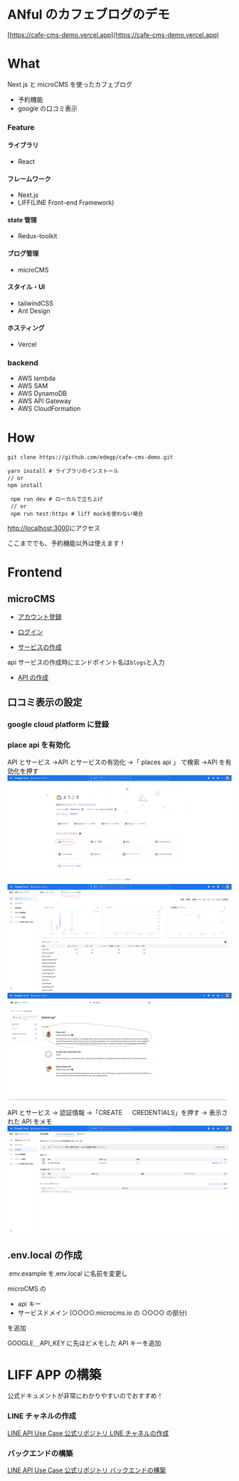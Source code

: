 # ANful のカフェブログのデモ

[https://cafe-cms-demo.vercel.app](https://cafe-cms-demo.vercel.app)

# What

Next.js と microCMS を使ったカフェブログ

- 予約機能
- google の口コミ表示

### Feature

#### ライブラリ

- React

#### フレームワーク

- Next.js
- LIFF(LINE Front-end Framework)

#### state 管理

- Redux-toolkit

#### ブログ管理

- microCMS

#### スタイル・UI

- tailwindCSS
- Ant Design

#### ホスティング

- Vercel

### backend

- AWS lambda
- AWS SAM
- AWS DynamoDB
- AWS API Gateway
- AWS CloudFormation

# How

```
git clone https://github.com/edegp/cafe-cms-demo.git
```

```
yarn install # ライブラリのインストール
// or
npm install
```

```
 npm run dev # ローカルで立ち上げ
 // or
 npm run test:https # liff mockを使わない場合
```

[http://localhost:3000](http://localhost:3000)にアクセス

ここまででも、予約機能以外は使えます！

# Frontend

## microCMS

- [アカウント登録](https://microcms.io/docs/manual/signup)

- [ログイン](https://microcms.io/docs/manual/signin)

- [サービスの作成](https://microcms.io/docs/manual/create-service)

api サービスの作成時にエンドポイント名は`blogs`と入力

- [API の作成](https://microcms.io/docs/manual/create-service)

## 口コミ表示の設定

### google cloud platform に登録

### place api を有効化

API とサービス →API とサービスの有効化 →「 places api 」 で検索 →API を有効化を押す
![](2022-08-03-11-55-54.png)
![](2022-08-03-11-56-43.png)
![](2022-08-03-11-57-46.png)

API とサービス → 認証情報 →「CREATE 　 CREDENTIALS」を押す → 表示された API をメモ
![](2022-08-03-11-59-58.png)

## .env.local の作成

.env.example を.env.local に名前を変更し

microCMS の

- api キー
- サービスドメイン (○○○○.microcms.io の ○○○○ の部分)

を追加

GOOGLE＿API_KEY に先ほどメモした API キーを追加

# LIFF APP の構築

公式ドキュメントが非常にわかりやすいのでおすすめ！

### LINE チャネルの作成

[LINE API Use Case 公式リポジトリ LINE チャネルの作成](https://github.com/line/line-api-use-case-smart-retail/blob/main/docs/jp/liff-channel-create.md)

### バックエンドの構築

[LINE API Use Case 公式リポジトリ バックエンドの構築](https://github.com/line/line-api-use-case-reservation-Restaurant/blob/main/docs/jp/back-end-construction.md)
